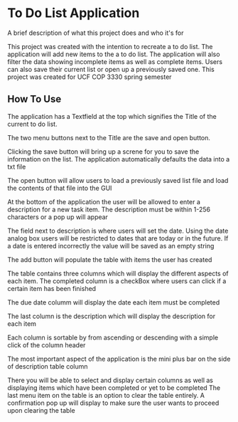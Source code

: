 
# To Do List Application

A brief description of what this project does and who it's for

This project was created with the intention to recreate a to do list. The application will add new items to the a to do list. The application will also filter the data showing incomplete items as well as complete items. Users can also save their current list or open up a previously saved one. This project was created for UCF COP 3330 spring semester


## How To Use

The application has a Textfield at the top which signifies the Title of the current to do list.

The two menu buttons next to the Title are the save and open button. 

Clicking the save button will bring up a screne for you to save the information on the list. The application automatically defaults the data into a txt file

The open button will allow users to load a previously saved list file and load the contents of that file into the GUI

At the bottom of the application the user will be allowed to enter a description for a new task item. The description must be within 1-256 characters or a pop up will appear

The field next to description is where users will set the date. Using the date analog box users will be restricted to dates that are today or in the future. If a date is entered incorrectly the value will be saved as an empty string

The add button will populate the table with items the user has created

The table contains three columns which will display the different aspects of each item. The completed column is a checkBox where users can click if a certain item has been finished

The due date columm will display the date each item must be completed

The last column is the description which will display the description for each item

Each column is sortable by from ascending or descending with a simple click of the column header

The most important aspect of the application is the mini plus bar on the side of description table column

There you will be able to select and display certain columns as well as displaying items which have been completed or yet to be completed
The last menu item on the table is an option to clear the table entirely. A confirmation pop up will display to make sure the user wants to proceed upon clearing the table


